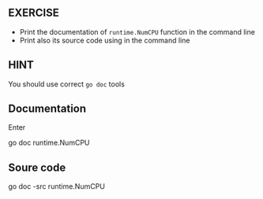 ## EXERCISE

- Print the documentation of `runtime.NumCPU` function in the command line
- Print also its source code using in the command line

## HINT

You should use correct `go doc` tools


## Documentation
Enter

go doc runtime.NumCPU

## Soure code

go doc -src runtime.NumCPU
